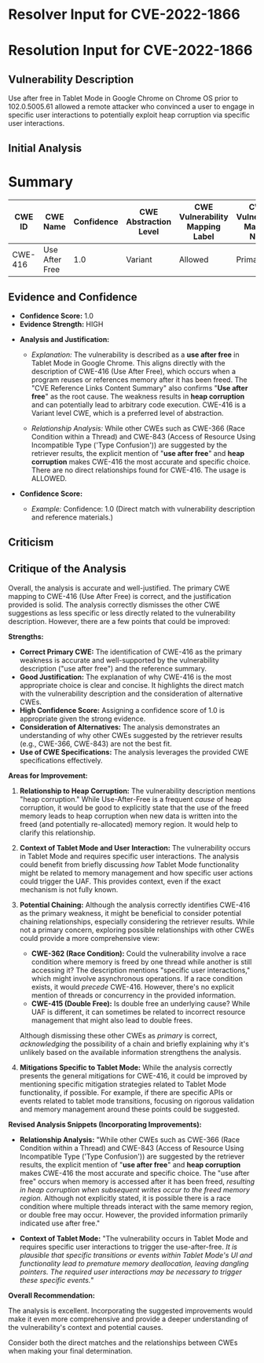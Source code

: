 # Resolver Input for CVE-2022-1866

# Resolution Input for CVE-2022-1866

## Vulnerability Description
Use after free in Tablet Mode in Google Chrome on Chrome OS prior to 102.0.5005.61 allowed a remote attacker who convinced a user to engage in specific user interactions to potentially exploit heap corruption via specific user interactions.

## Initial Analysis
# Summary
| CWE ID | CWE Name | Confidence | CWE Abstraction Level | CWE Vulnerability Mapping Label | CWE-Vulnerability Mapping Notes |
|---|---|---|---|---|---|
| CWE-416 | Use After Free | 1.0 | Variant | Allowed | Primary CWE |

## Evidence and Confidence

*   **Confidence Score:** 1.0
*   **Evidence Strength:** HIGH

- **Analysis and Justification:**  
  - *Explanation:* The vulnerability is described as a **use after free** in Tablet Mode in Google Chrome. This aligns directly with the description of CWE-416 (Use After Free), which occurs when a program reuses or references memory after it has been freed. The "CVE Reference Links Content Summary" also confirms "**Use after free**" as the root cause. The weakness results in **heap corruption** and can potentially lead to arbitrary code execution. CWE-416 is a Variant level CWE, which is a preferred level of abstraction.
  
  - *Relationship Analysis:* While other CWEs such as CWE-366 (Race Condition within a Thread) and CWE-843 (Access of Resource Using Incompatible Type ('Type Confusion')) are suggested by the retriever results, the explicit mention of "**use after free**" and **heap corruption** makes CWE-416 the most accurate and specific choice. There are no direct relationships found for CWE-416. The usage is ALLOWED.

- **Confidence Score:**  
  - *Example:* Confidence: 1.0 (Direct match with vulnerability description and reference materials.)

## Criticism
## Critique of the Analysis

Overall, the analysis is accurate and well-justified. The primary CWE mapping to CWE-416 (Use After Free) is correct, and the justification provided is solid. The analysis correctly dismisses the other CWE suggestions as less specific or less directly related to the vulnerability description. However, there are a few points that could be improved:

**Strengths:**

*   **Correct Primary CWE:** The identification of CWE-416 as the primary weakness is accurate and well-supported by the vulnerability description ("use after free") and the reference summary.
*   **Good Justification:** The explanation of why CWE-416 is the most appropriate choice is clear and concise. It highlights the direct match with the vulnerability description and the consideration of alternative CWEs.
*   **High Confidence Score:** Assigning a confidence score of 1.0 is appropriate given the strong evidence.
*   **Consideration of Alternatives:** The analysis demonstrates an understanding of why other CWEs suggested by the retriever results (e.g., CWE-366, CWE-843) are not the best fit.
*   **Use of CWE Specifications:** The analysis leverages the provided CWE specifications effectively.

**Areas for Improvement:**

1.  **Relationship to Heap Corruption:** The vulnerability description mentions "heap corruption."  While Use-After-Free is a frequent *cause* of heap corruption, it would be good to explicitly state that the use of the freed memory leads to heap corruption when new data is written into the freed (and potentially re-allocated) memory region. It would help to clarify this relationship.

2.  **Context of Tablet Mode and User Interaction:** The vulnerability occurs in Tablet Mode and requires specific user interactions. The analysis could benefit from briefly discussing *how* Tablet Mode functionality might be related to memory management and how specific user actions could trigger the UAF. This provides context, even if the exact mechanism is not fully known.

3.  **Potential Chaining:** Although the analysis correctly identifies CWE-416 as the primary weakness, it might be beneficial to consider potential chaining relationships, especially considering the retriever results. While not a primary concern, exploring possible relationships with other CWEs could provide a more comprehensive view:

    *   **CWE-362 (Race Condition):**  Could the vulnerability involve a race condition where memory is freed by one thread while another is still accessing it?  The description mentions "specific user interactions," which might involve asynchronous operations.  If a race condition exists, it would *precede* CWE-416. However, there's no explicit mention of threads or concurrency in the provided information.
    *   **CWE-415 (Double Free):** Is double free an underlying cause? While UAF is different, it can sometimes be related to incorrect resource management that might also lead to double frees.

    Although dismissing these other CWEs as *primary* is correct, *acknowledging* the possibility of a chain and briefly explaining why it's unlikely based on the available information strengthens the analysis.

4.  **Mitigations Specific to Tablet Mode:** While the analysis correctly presents the general mitigations for CWE-416, it could be improved by mentioning specific mitigation strategies related to Tablet Mode functionality, if possible. For example, if there are specific APIs or events related to tablet mode transitions, focusing on rigorous validation and memory management around these points could be suggested.

**Revised Analysis Snippets (Incorporating Improvements):**

*   **Relationship Analysis:**
    "While other CWEs such as CWE-366 (Race Condition within a Thread) and CWE-843 (Access of Resource Using Incompatible Type ('Type Confusion')) are suggested by the retriever results, the explicit mention of "**use after free**" and **heap corruption** makes CWE-416 the most accurate and specific choice. The "use after free" occurs when memory is accessed after it has been freed, *resulting in heap corruption when subsequent writes occur to the freed memory region.* Although not explicitly stated, it is possible there is a race condition where multiple threads interact with the same memory region, or double free may occur. However, the provided information primarily indicated use after free."

*   **Context of Tablet Mode:**
    "The vulnerability occurs in Tablet Mode and requires specific user interactions to trigger the use-after-free. *It is plausible that specific transitions or events within Tablet Mode's UI and functionality lead to premature memory deallocation, leaving dangling pointers. The required user interactions may be necessary to trigger these specific events.*"

**Overall Recommendation:**

The analysis is excellent. Incorporating the suggested improvements would make it even more comprehensive and provide a deeper understanding of the vulnerability's context and potential causes.

Consider both the direct matches and the relationships between CWEs
when making your final determination.
        